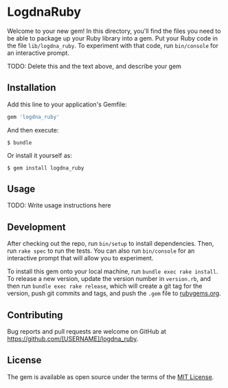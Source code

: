 # LogdnaRuby

Welcome to your new gem! In this directory, you'll find the files you need to be able to package up your Ruby library into a gem. Put your Ruby code in the file `lib/logdna_ruby`. To experiment with that code, run `bin/console` for an interactive prompt.

TODO: Delete this and the text above, and describe your gem

## Installation

Add this line to your application's Gemfile:

```ruby
gem 'logdna_ruby'
```

And then execute:

    $ bundle

Or install it yourself as:

    $ gem install logdna_ruby

## Usage

TODO: Write usage instructions here

## Development

After checking out the repo, run `bin/setup` to install dependencies. Then, run `rake spec` to run the tests. You can also run `bin/console` for an interactive prompt that will allow you to experiment.

To install this gem onto your local machine, run `bundle exec rake install`. To release a new version, update the version number in `version.rb`, and then run `bundle exec rake release`, which will create a git tag for the version, push git commits and tags, and push the `.gem` file to [rubygems.org](https://rubygems.org).

## Contributing

Bug reports and pull requests are welcome on GitHub at https://github.com/[USERNAME]/logdna_ruby.


## License

The gem is available as open source under the terms of the [MIT License](http://opensource.org/licenses/MIT).

